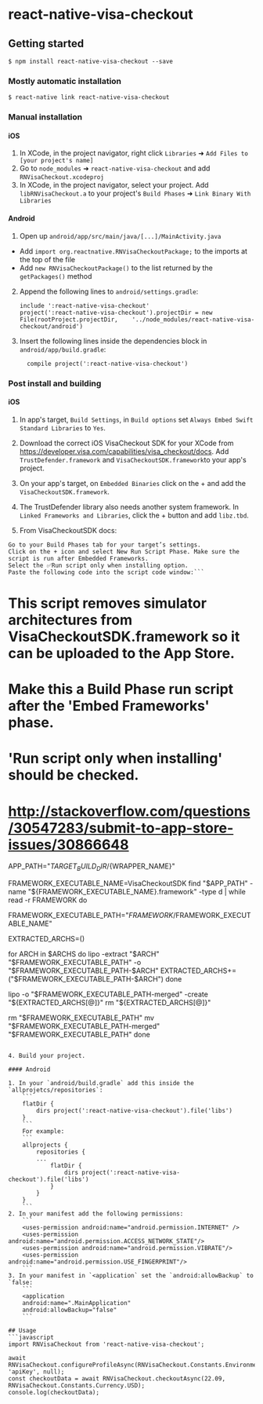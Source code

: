 
# react-native-visa-checkout

## Getting started

`$ npm install react-native-visa-checkout --save`

### Mostly automatic installation

`$ react-native link react-native-visa-checkout`

### Manual installation


#### iOS

1. In XCode, in the project navigator, right click `Libraries` ➜ `Add Files to [your project's name]`
2. Go to `node_modules` ➜ `react-native-visa-checkout` and add `RNVisaCheckout.xcodeproj`
3. In XCode, in the project navigator, select your project. Add `libRNVisaCheckout.a` to your project's `Build Phases` ➜ `Link Binary With Libraries`

#### Android

1. Open up `android/app/src/main/java/[...]/MainActivity.java`
  - Add `import org.reactnative.RNVisaCheckoutPackage;` to the imports at the top of the file
  - Add `new RNVisaCheckoutPackage()` to the list returned by the `getPackages()` method
2. Append the following lines to `android/settings.gradle`:
  	```
  	include ':react-native-visa-checkout'
  	project(':react-native-visa-checkout').projectDir = new File(rootProject.projectDir, 	'../node_modules/react-native-visa-checkout/android')
  	```
3. Insert the following lines inside the dependencies block in `android/app/build.gradle`:
  	```
      compile project(':react-native-visa-checkout')
  	```
    
### Post install and building

#### iOS

1. In app's target, `Build Settings`, in `Build options` set `Always Embed Swift Standard Libraries` to `Yes`.
2. Download the correct iOS VisaCheckout SDK for your XCode from https://developer.visa.com/capabilities/visa_checkout/docs. Add `TrustDefender.framework` and `VisaCheckoutSDK.framework`to your app's project.
3. On your app's target, on `Embedded Binaries` click on the + and add the `VisaCheckoutSDK.framework`.
4. The TrustDefender library also needs another system framework. In `Linked Frameworks and Libraries`, click the + button and add `libz.tbd`.

5. From VisaCheckoutSDK docs:
```
Go to your Build Phases tab for your target’s settings.
Click on the + icon and select New Run Script Phase. Make sure the script is run after Embedded Frameworks.
Select the ✅Run script only when installing option.
Paste the following code into the script code window:```

```
# This script removes simulator architectures from VisaCheckoutSDK.framework so it can be uploaded to the App Store.
# Make this a Build Phase run script after the 'Embed Frameworks' phase.
# 'Run script only when installing' should be checked.
# http://stackoverflow.com/questions/30547283/submit-to-app-store-issues/30866648

APP_PATH="${TARGET_BUILD_DIR}/${WRAPPER_NAME}"

FRAMEWORK_EXECUTABLE_NAME=VisaCheckoutSDK
find "$APP_PATH" -name "${FRAMEWORK_EXECUTABLE_NAME}.framework" -type d | while read -r FRAMEWORK
do

FRAMEWORK_EXECUTABLE_PATH="$FRAMEWORK/$FRAMEWORK_EXECUTABLE_NAME"

EXTRACTED_ARCHS=()

for ARCH in $ARCHS
do
lipo -extract "$ARCH" "$FRAMEWORK_EXECUTABLE_PATH" -o "$FRAMEWORK_EXECUTABLE_PATH-$ARCH"
EXTRACTED_ARCHS+=("$FRAMEWORK_EXECUTABLE_PATH-$ARCH")
done

lipo -o "$FRAMEWORK_EXECUTABLE_PATH-merged" -create "${EXTRACTED_ARCHS[@]}"
rm "${EXTRACTED_ARCHS[@]}"

rm "$FRAMEWORK_EXECUTABLE_PATH"
mv "$FRAMEWORK_EXECUTABLE_PATH-merged" "$FRAMEWORK_EXECUTABLE_PATH"
done
```

4. Build your project.

#### Android

1. In your `android/build.gradle` add this inside the `allprojetcs/repositories`:
    ```
    flatDir {
        dirs project(':react-native-visa-checkout').file('libs')
    }
    ```
    For example:
    ```
    allprojects {
        repositories {
        ...
            flatDir {
                dirs project(':react-native-visa-checkout').file('libs')
            }
        }
    }
    ```
2. In your manifest add the following permissions:
    ```
    <uses-permission android:name="android.permission.INTERNET" />
    <uses-permission android:name="android.permission.ACCESS_NETWORK_STATE"/>
    <uses-permission android:name="android.permission.VIBRATE"/>
    <uses-permission android:name="android.permission.USE_FINGERPRINT"/>
    ```
3. In your manifest in `<application` set the `android:allowBackup` to `false:
    ```
    <application
    android:name=".MainApplication"
    android:allowBackup="false"
    ```

## Usage
```javascript
import RNVisaCheckout from 'react-native-visa-checkout';

await RNVisaCheckout.configureProfileAsync(RNVisaCheckout.Constants.Environment.Sandbox, 'apiKey', null);
const checkoutData = await RNVisaCheckout.checkoutAsync(22.09, RNVisaCheckout.Constants.Currency.USD);
console.log(checkoutData);
```
  
